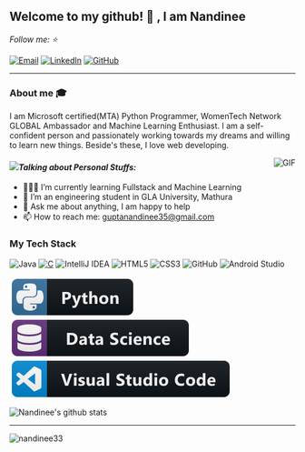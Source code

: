 ## Welcome to my github! 👋 , I am Nandinee

<i>Follow me: ⭐</i>
<p>
<a href="mailto:guptanandinee35@gmail.com.com" target="_blank"><img src="https://img.shields.io/badge/-Gmail-c14438?style=flat-square&logo=Gmail&logoColor=white" alt="Email"></a>
<a href="https://www.linkedin.com/in/nandinee-gupta-78277b193/" target="_blank"><img src="https://img.shields.io/badge/LinkedIn-%230077B5.svg?&style=flat-square&logo=linkedin&logoColor=white" alt="LinkedIn"></a>
<a href="https://github.com/nandinee33/" target="_blank"><img src="https://img.shields.io/badge/-GitHub-181717?style=flat-square&logo=github" alt="GitHub"></a>
</p>

<hr>

### About me :mortar_board:

I am Microsoft certified(MTA) Python Programmer, WomenTech Network GLOBAL Ambassador and Machine Learning Enthusiast. I am a self-confident person and passionately working towards my dreams and willing to learn new things. Beside's these, I love web developing.

<img align="right" alt="GIF" src="https://media.tenor.com/images/7db4eaa3e47272c8e58ee018fc390b7d/tenor.gif" />

#### <img src="https://media.giphy.com/media/VgCDAzcKvsR6OM0uWg/giphy.gif" width="50">*Talking about Personal Stuffs:*

- 👨🏽‍💻 I’m currently learning Fullstack and  Machine Learning
- 🌱 I’m an engineering student in GLA University, Mathura
- 💬 Ask me about anything, I am happy to help
- 📫 How to reach me: guptanandinee35@gmail.com

### My Tech Stack

![Java](http://img.shields.io/badge/-Java-007396?style=flat-square&logo=java&logoColor=ffffff)
[![C](https://img.shields.io/badge/-A8B9CC?style=flat-square&logo=c&logoColor=white&link=https://github.com/LuizCarlosAbbott/)](https://github.com/LuizCarlosAbbott/)
![IntelliJ IDEA](http://img.shields.io/badge/-IntelliJ%20IDEA-000000?style=flat-square&logo=intellij-idea&logoColor=ffffff)
![HTML5](https://img.shields.io/badge/-HTML5-%23E44D27?style=flat-square&logo=html5&logoColor=ffffff)
![CSS3](https://img.shields.io/badge/-CSS3-%231572B6?style=flat-square&logo=css3)
![GitHub](https://img.shields.io/badge/-GitHub-181717?style=flat-square&logo=github)
![Android Studio](http://img.shields.io/badge/-Android%20Studio-3DDC84?style=flat-square&logo=android-studio&logoColor=ffffff)
<p>
<img src="https://raw.githubusercontent.com/8bithemant/8bithemant/master/svg/dev/languages/python.svg" alt="" style="vertical-align:top; margin:4px">
<img src="https://raw.githubusercontent.com/8bithemant/8bithemant/master/svg/dev/misc/datascience.svg" alt="" style="vertical-align:top; margin:4px">
<img src="https://raw.githubusercontent.com/8bithemant/8bithemant/master/svg/dev/tools/visualstudio_code.svg" alt="" style="vertical-align:top; margin:4px">
</p>

![Nandinee's github stats](https://github-readme-stats.vercel.app/api?username=nandinee33&show_icons=true&hide_border=true)

<hr>
<p align="left"><img src="https://komarev.com/ghpvc/?username=nandinee33" alt="nandinee33"/> </p>



